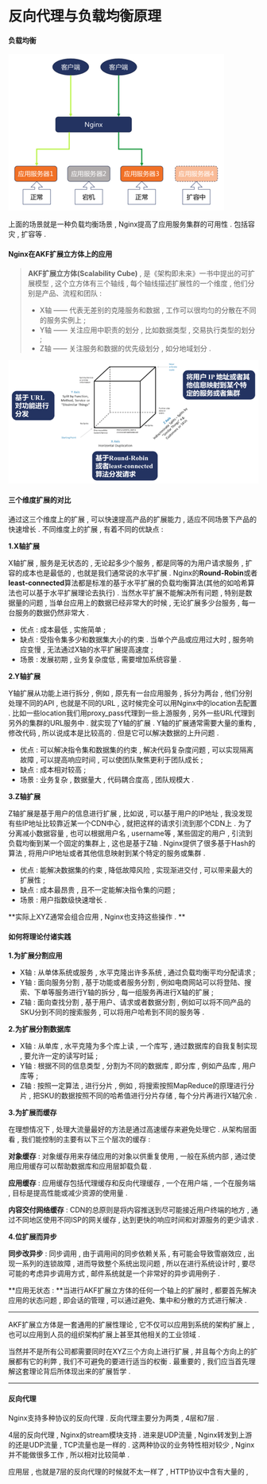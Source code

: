 # 反向代理与负载均衡原理

#### 负载均衡

![](/assets/fuzaijunh.png)

上面的场景就是一种负载均衡场景 , Nginx提高了应用服务集群的可用性 . 包括容灾 , 扩容等 .

#### Nginx在AKF扩展立方体上的应用

> **AKF扩展立方体\(Scalability Cube\)** , 是《架构即未来》一书中提出的可扩展模型 , 这个立方体有三个轴线 , 每个轴线描述扩展性的一个维度 , 他们分别是产品、流程和团队 :
>
> * X轴 —— 代表无差别的克隆服务和数据 , 工作可以很均匀的分散在不同的服务实例上 ; 
> * Y轴 —— 关注应用中职责的划分 , 比如数据类型 , 交易执行类型的划分 ; 
> * Z轴 —— 关注服务和数据的优先级划分 , 如分地域划分 .

![](/assets/akflifangti.png)

#### 三个维度扩展的对比

通过这三个维度上的扩展 , 可以快速提高产品的扩展能力 , 适应不同场景下产品的快速增长 . 不同维度上的扩展 , 有着不同的优缺点 :

**1.X轴扩展**

X轴扩展 , 服务是无状态的 , 无论起多少个服务 , 都是同等的为用户请求服务 , 扩容的成本也是最低的 , 也就是我们通常说的水平扩展 . Nginx的**Round-Robin**或者**least-connected**算法都是标准的基于水平扩展的负载均衡算法\(其他的如哈希算法也可以基于水平扩展理论去执行\) . 当然水平扩展不能解决所有问题 , 特别是数据量的问题 , 当单台应用上的数据已经非常大的时候 , 无论扩展多少台服务 , 每一台服务的数据仍然非常大 .

* 优点 : 成本最低 , 实施简单 ;
* 缺点 : 受指令集多少和数据集大小的约束 . 当单个产品或应用过大时 , 服务响应变慢 , 无法通过X轴的水平扩展提高速度 ;
* 场景 : 发展初期 , 业务复杂度低 , 需要增加系统容量 .

**2.Y轴扩展**

Y轴扩展从功能上进行拆分 , 例如 , 原先有一台应用服务 , 拆分为两台 , 他们分别处理不同的API , 也就是不同的URL , 这时候完全可以用Nginx中的location去配置 . 比如一些location我们用proxy\_pass代理到一些上游服务 , 另外一些URL代理到另外的集群的URL服务中 . 就实现了Y轴的扩展 . Y轴的扩展通常需要大量的重构 , 修改代码 , 所以说成本是比较高的 . 但是它可以解决数据的上升问题 .

* 优点 : 可以解决指令集和数据集的约束 , 解决代码复杂度问题 , 可以实现隔离故障 , 可以提高响应时间 , 可以使团队聚焦更利于团队成长 ;
* 缺点 : 成本相对较高 ;
* 场景 : 业务复杂 , 数据量大 , 代码耦合度高 , 团队规模大 .

**3.Z轴扩展**

Z轴扩展是基于用户的信息进行扩展 , 比如说 , 可以基于用户的IP地址 , 我没发现有些IP地址比较靠近某一个CDN中心 , 就把这样的请求引流到那个CDN上 . 为了分离减小数据容量 , 也可以根据用户名 , username等 , 某些固定的用户 , 引流到负载均衡到某一个固定的集群上 , 这也是基于Z轴 . Nginx提供了很多基于Hash的算法 , 将用户IP地址或者其他信息映射到某个特定的服务或集群 .

* 优点 : 能解决数据集的约束 , 降低故障风险 , 实现渐进交付 , 可以带来最大的扩展性 ;
* 缺点 : 成本最昂贵 , 且不一定能解决指令集的问题 ;
* 场景 : 用户指数级快速增长 .

**实际上XYZ通常会组合应用 , Nginx也支持这些操作 . **

#### 如何将理论付诸实践

**1.为扩展分割应用**

* X轴 : 从单体系统或服务 , 水平克隆出许多系统 , 通过负载均衡平均分配请求 ; 
* Y轴 : 面向服务分割 , 基于功能或者服务分割 , 例如电商网站可以将登陆、搜索、下单等服务进行Y轴的拆分 , 每一组服务再进行X轴的扩展 ; 
* Z轴 : 面向查找分割 , 基于用户、请求或者数据分割 , 例如可以将不同产品的SKU分到不同的搜索服务 , 可以将用户哈希到不同的服务等 . 

**2.为扩展分割数据库**

* X轴 : 从单库 , 水平克隆为多个库上读 , 一个库写 , 通过数据库的自我复制实现 , 要允许一定的读写时延 ; 
* Y轴 : 根据不同的信息类型 , 分割为不同的数据库 , 即分库 , 例如产品库 , 用户库等 ; 
* Z轴 : 按照一定算法 , 进行分片 , 例如 , 将搜索按照MapReduce的原理进行分片 , 把SKU的数据按照不同的哈希值进行分片存储 , 每个分片再进行X轴冗余 . 

**3.为扩展而缓存**

在理想情况下 , 处理大流量最好的方法是通过高速缓存来避免处理它 . 从架构层面看 , 我们能控制的主要有以下三个层次的缓存 : 

**对象缓存** : 对象缓存用来存储应用的对象以供重复使用 , 一般在系统内部 , 通过使用应用缓存可以帮助数据库和应用层卸载负载 . 

**应用缓存** : 应用缓存包括代理缓存和反向代理缓存 , 一个在用户端 , 一个在服务端 , 目标是提高性能或减少资源的使用量 . 

**内容交付网络缓存** : CDN的总原则是将内容推送到尽可能接近用户终端的地方 , 通过不同地区使用不同ISP的网关缓存 , 达到更快的响应时间和对源服务的更少请求 . 

**4.位扩展而异步**

**同步改异步** : 同步调用 , 由于调用间的同步依赖关系 , 有可能会导致雪崩效应 , 出现一系列的连锁故障 , 进而导致整个系统出现问题 , 所以在进行系统设计时 , 要尽可能的考虑异步调用方式 , 邮件系统就是一个非常好的异步调用例子 . 

**应用无状态 : **当进行AKF扩展立方体的任何一个轴上的扩展时 , 都要首先解决应用的状态问题 , 即会话的管理 , 可以通过避免、集中和分散的方式进行解决 . 

---

AKF扩展立方体是一套通用的扩展性理论 , 它不仅可以应用到系统的架构扩展上 , 也可以应用到人员的组织架构扩展上甚至其他相关的工业领域 . 

当然并不是所有公司都需要同时在XYZ三个方向上进行扩展 , 并且每个方向上的扩展都有它的利弊 , 我们不可避免的要进行适当的权衡 . 最重要的 , 我们应当首先理解这套理论背后所体现出来的扩展哲学 . 

---

#### 反向代理

Nginx支持多种协议的反向代理 . 反向代理主要分为两类 , 4层和7层 . 

4层的反向代理 , Nginx的stream模块支持 . 进来是UDP流量 , Nginx转发到上游的还是UDP流量 , TCP流量也是一样的 . 这两种协议的业务特性相对较少 , Nginx并不能做很多工作 , 所以相对比较简单 . 

应用层 , 也就是7层的反向代理的时候就不太一样了 , HTTP协议中含有大量的 , 

